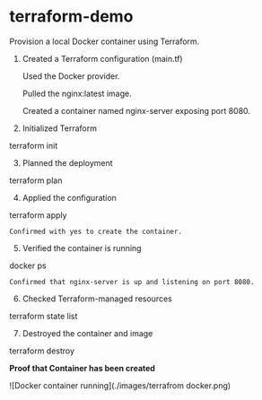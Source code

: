 # terraform-demo
 Provision a local Docker container using Terraform.

1. Created a Terraform configuration (main.tf)

    Used the Docker provider.

    Pulled the nginx:latest image.

    Created a container named nginx-server exposing port 8080.

2. Initialized Terraform

terraform init

3. Planned the deployment

terraform plan

4. Applied the configuration

terraform apply

    Confirmed with yes to create the container.

5. Verified the container is running

docker ps

    Confirmed that nginx-server is up and listening on port 8080.

6. Checked Terraform-managed resources

terraform state list

7. Destroyed the container and image

terraform destroy

**Proof that Container has been created** 

![Docker container running](./images/terrafrom docker.png)